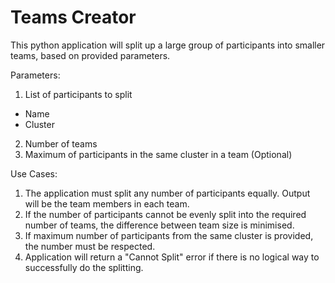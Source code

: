 # Teams Creator

This python application will split up a large group of participants into smaller teams, based on provided parameters.

Parameters:
1. List of participants to split
 - Name
 - Cluster
2. Number of teams
3. Maximum of participants in the same cluster in a team (Optional)


Use Cases:
1. The application must split any number of participants equally. Output will be the team members in each team.
2. If the number of participants cannot be evenly split into the required number of teams, the difference between team size is minimised.
3. If maximum number of participants from the same cluster is provided, the number must be respected.
4. Application will return a "Cannot Split" error if there is no logical way to successfully do the splitting.